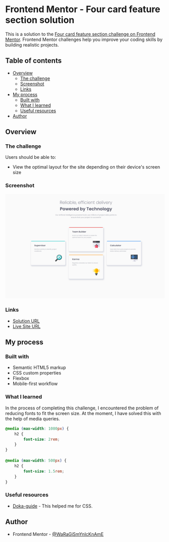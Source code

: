 # Frontend Mentor - Four card feature section solution

This is a solution to the [Four card feature section challenge on Frontend Mentor](https://www.frontendmentor.io/challenges/four-card-feature-section-weK1eFYK). Frontend Mentor challenges help you improve your coding skills by building realistic projects.

## Table of contents

-   [Overview](#overview)
    -   [The challenge](#the-challenge)
    -   [Screenshot](#screenshot)
    -   [Links](#links)
-   [My process](#my-process)
    -   [Built with](#built-with)
    -   [What I learned](#what-i-learned)
    -   [Useful resources](#useful-resources)
-   [Author](#author)

## Overview

### The challenge

Users should be able to:

-   View the optimal layout for the site depending on their device's screen size

### Screenshot

![](./screenshot.png)

### Links

-   [Solution URL](https://www.frontendmentor.io/solutions/four-card-feature-section-oQetO3tqvV)
-   [Live Site URL](https://waragismynickname.github.io/four-card-feature-section/)

## My process

### Built with

-   Semantic HTML5 markup
-   CSS custom properties
-   Flexbox
-   Mobile-first workflow

### What I learned

In the process of completing this challenge, I encountered the problem of reducing fonts to fit the screen size. At the moment, I have solved this with the help of media queries.

```css
@media (max-width: 1080px) {
    h2 {
        font-size: 2rem;
    }
}

@media (max-width: 500px) {
    h2 {
        font-size: 1.5rem;
    }
}
```

### Useful resources

-   [Doka-guide](https://doka.guide/css/) - This helped me for CSS.

## Author

-   Frontend Mentor - [@WaRaGiSmYnIcKnAmE](https://www.frontendmentor.io/profile/WaRaGiSmYnIcKnAmE)
